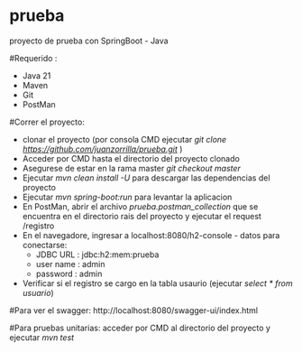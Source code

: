 # prueba
proyecto de prueba con SpringBoot - Java

#Requerido :
*  Java 21
*  Maven
*  Git
*  PostMan

#Correr el proyecto:
*  clonar el proyecto (por consola CMD ejecutar  *git clone https://github.com/juanzorrilla/prueba.git* )
*  Acceder por CMD hasta el directorio del proyecto clonado
*  Asegurese de estar en la rama master *git checkout master*
*  Ejecutar *mvn clean install -U* para descargar las dependencias del proyecto
*  Ejecutar *mvn spring-boot:run* para levantar la aplicacion
*  En PostMan, abrir el archivo _*prueba.postman_collection*_ que se encuentra en el directorio rais del proyecto y ejecutar el request /registro
*  En el navegadore, ingresar a localhost:8080/h2-console - datos para conectarse:
    - JDBC URL : jdbc:h2:mem:prueba
    - user name : admin
    - password : admin
* Verificar si el registro se cargo en la tabla usaurio (ejecutar _select * from usuario_)

#Para ver el swagger:
http://localhost:8080/swagger-ui/index.html


#Para pruebas unitarias: acceder por CMD al directorio del proyecto y ejecutar *mvn test*
